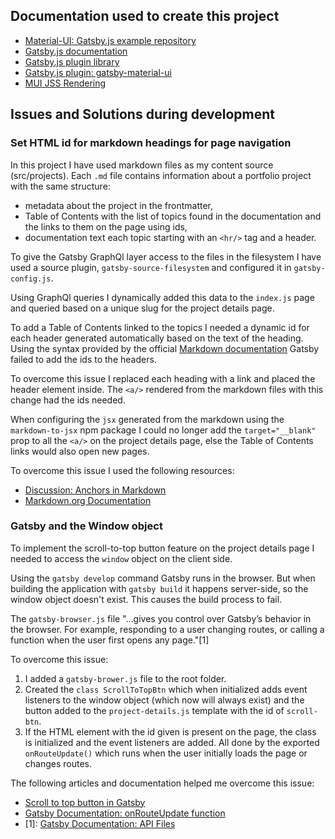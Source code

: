 ## Documentation used to create this project

- [Material-UI: Gatsby.js example repository](https://github.com/mui-org/material-ui/tree/master/examples/gatsby)
- [Gatsby.js documentation](https://www.gatsbyjs.com/docs/)
- [Gatsby.js plugin library](https://www.gatsbyjs.com/plugins)
- [Gatsby.js plugin: gatsby-material-ui](https://www.gatsbyjs.com/plugins/gatsby-theme-material-ui/?=gatsby-theme-material-ui)
- [MUI JSS Rendering](https://galenwong.github.io/blog/2020-02-27-mui-jss-rendering/)

## Issues and Solutions during development

### Set HTML id for markdown headings for page navigation

In this project I have used markdown files as my content source (src/projects). Each `.md` file contains information about a portfolio project with the same structure:

- metadata about the project in the frontmatter,
- Table of Contents with the list of topics found in the documentation and the links to them on the page using ids,
- documentation text each topic starting with an `<hr/>` tag and a header.

To give the Gatsby GraphQl layer access to the files in the filesystem I have used a source plugin, `gatsby-source-filesystem` and configured it in `gatsby-config.js`.

Using GraphQl queries I dynamically added this data to the `index.js` page and queried based on a unique slug for the project details page.

To add a Table of Contents linked to the topics I needed a dynamic id for each header generated automatically based on the text of the heading. Using the syntax provided by the official [Markdown documentation](https://www.markdownguide.org/extended-syntax/#heading-ids) Gatsby failed to add the ids to the headers.

To overcome this issue I replaced each heading with a link and placed the header element inside. The `<a/>` rendered from the markdown files with this change had the ids needed.

When configuring the `jsx` generated from the markdown using the `markdown-to-jsx` npm package I could no longer add the `target="__blank"` prop to all the `<a/>` on the project details page, else the Table of Contents links would also open new pages.

To overcome this issue I used the following resources:

- [Discussion: Anchors in Markdown](https://talk.commonmark.org/t/anchors-in-markdown/247)
- [Markdown.org Documentation](https://www.markdownguide.org/extended-syntax/#heading-ids)

### Gatsby and the Window object

To implement the scroll-to-top button feature on the project details page I needed to access the `window` object on the client side.

Using the `gatsby develop` command Gatsby runs in the browser. But when building the application with `gatsby build` it happens server-side, so the window object doesn't exist. This causes the build process to fail.

The `gatsby-browser.js` file "...gives you control over Gatsby’s behavior in the browser. For example, responding to a user changing routes, or calling a function when the user first opens any page."[1]

To overcome this issue:

1. I added a `gatsby-brower.js` file to the root folder.
2. Created the `class ScrollToTopBtn` which when initialized adds event listeners to the window object (which now will always exist) and the button added to the `project-details.js` template with the id of `scroll-btn`.
3. If the HTML element with the id given is present on the page, the class is initialized and the event listeners are added. All done by the exported `onRouteUpdate()` which runs when the user initially loads the page or changes routes.

The following articles and documentation helped me overcome this issue:

- [Scroll to top button in Gatsby](https://pakjiddat.netlify.app/posts/adding-scroll-to-top-button-to-gatsby-website)
- [Gatsby Documentation: onRouteUpdate function](https://www.gatsbyjs.com/docs/reference/config-files/gatsby-browser/)
- [1]: [Gatsby Documentation: API Files](https://www.gatsbyjs.com/docs/api-files/#gatsby-skip-here)
